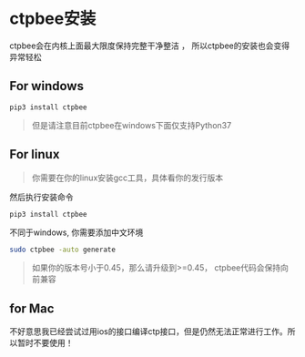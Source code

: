 # ctpbee安装 

 ctpbee会在内核上面最大限度保持完整干净整洁 ， 所以ctpbee的安装也会变得异常轻松

## For windows

```
pip3 install ctpbee
```

> 但是请注意目前ctpbee在windows下面仅支持Python37



## For linux

> 你需要在你的linux安装gcc工具，具体看你的发行版本 

然后执行安装命令 

```
pip3 install ctpbee
```

不同于windows, 你需要添加中文环境

```bash 
sudo ctpbee -auto generate
```

> 如果你的版本号小于0.45，那么请升级到>=0.45， ctpbee代码会保持向前兼容

## for Mac

不好意思我已经尝试过用ios的接口编译ctp接口，但是仍然无法正常进行工作。所以暂时不要使用！